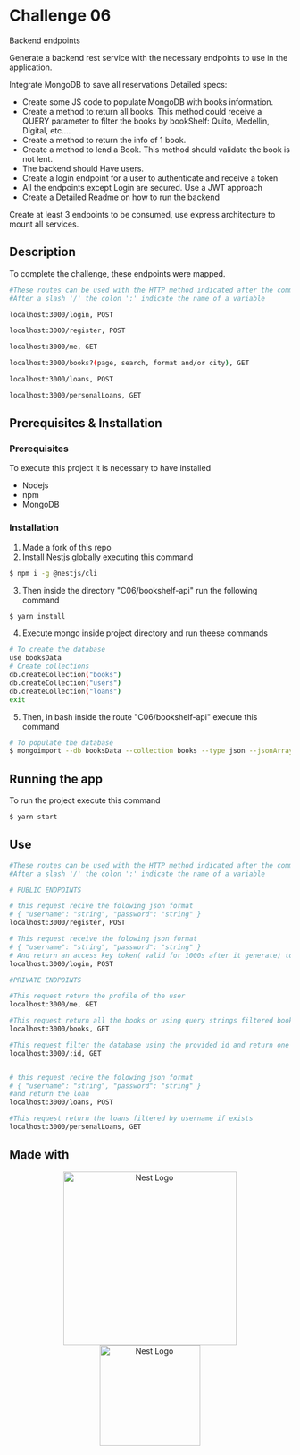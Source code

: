 # Challenge 06

Backend endpoints

Generate a backend rest service with the necessary endpoints to use in the application.

Integrate MongoDB to save all reservations
Detailed specs:

- Create some JS code to populate MongoDB with books information.
- Create a method to return all books. This method could receive a QUERY parameter to filter the books by bookShelf: Quito, Medellin, Digital, etc….
- Create a method to return the info of 1 book.
- Create a method to lend a Book. This method should validate the book is not lent.
- The backend should Have users.
- Create a login endpoint for a user to authenticate and receive a token
- All the endpoints except Login are secured. Use a JWT approach
- Create a Detailed Readme on how to run the backend

Create at least 3 endpoints to be consumed, use express architecture to mount all services.

## Description

To complete the challenge, these endpoints were mapped.
```bash
#These routes can be used with the HTTP method indicated after the comma
#After a slash '/' the colon ':' indicate the name of a variable

localhost:3000/login, POST

localhost:3000/register, POST

localhost:3000/me, GET

localhost:3000/books?(page, search, format and/or city), GET

localhost:3000/loans, POST

localhost:3000/personalLoans, GET
```

## Prerequisites & Installation

### Prerequisites

To execute this project it is necessary to have installed
* Nodejs
* npm
* MongoDB

### Installation

1. Made a fork of this repo
2. Install Nestjs globally executing this command

```bash
$ npm i -g @nestjs/cli
```

3. Then inside the directory "C06/bookshelf-api" run the following command

```bash
$ yarn install
```

4. Execute mongo inside project directory and run theese commands

```bash
# To create the database
use booksData
# Create collections
db.createCollection("books")
db.createCollection("users")
db.createCollection("loans")
exit
```

5. Then, in bash  inside the route "C06/bookshelf-api" execute this command

```bash
# To populate the database
$ mongoimport --db booksData --collection books --type json --jsonArray --file ./src/books.json
```

## Running the app

To run the project execute this command
```bash
$ yarn start
```

## Use

```bash
#These routes can be used with the HTTP method indicated after the comma
#After a slash '/' the colon ':' indicate the name of a variable

# PUBLIC ENDPOINTS

# this request recive the folowing json format
# { "username": "string", "password": "string" }
localhost:3000/register, POST

# This request receive the folowing json format
# { "username": "string", "password": "string" }
# And return an access key token( valid for 1000s after it generate) to allow use the private endpoints
localhost:3000/login, POST

#PRIVATE ENDPOINTS

#This request return the profile of the user
localhost:3000/me, GET

#This request return all the books or using query strings filtered books
localhost:3000/books, GET

#This request filter the database using the provided id and return one book if exists
localhost:3000/:id, GET


# this request recive the folowing json format
# { "username": "string", "password": "string" }
#and return the loan
localhost:3000/loans, POST

#This request return the loans filtered by username if exists
localhost:3000/personalLoans, GET
```

## Made with

<p align="center">
  <a href="http://nestjs.com/" target="blank"><img src="https://nestjs.com/img/logo_text.svg" width="310" alt="Nest Logo" /></a>
  <a href="https://nodejs.org/" target="blank"style="padding:50px"><img src="https://nodejs.org/static/images/logo.svg" width="180" alt="Nest Logo" /></a>
</p>
